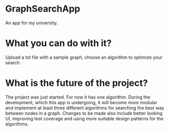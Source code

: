 # GraphSearchApp

An app for my university.

# What you can do with it? 

Upload a txt file with a sample graph, choose an algorithm to optimize your search.

# What is the future of the project?

The project was just started. For now it has one algorithm. 
During the development, which this app is undergoing, it will become more modular and implement at least three different algorithms for searching the best way between nodes in a graph.
Changes to be made also include better looking UI, improving test coverage and using more suitable design patterns for the algorithms.